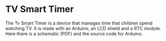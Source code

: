 # TV Smart Timer
The Tv Smart Timer is a device that manages time that children spend watching TV. It is made with an Arduino, an LCD shield and a RTC module.
Here there is a schematic (PDF) and the source code for Arduino.
